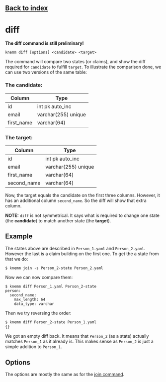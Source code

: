 ## [Back to index](index.md)

# diff 
**The diff command is still preliminary!** 
```
knemm diff [options] <candidate> <target>
```
The command will compare two states (or claims), and show the diff required for `candidate` to fulfill `target`. To illustrate the comparison done, we can use two versions of the same table: 

### The candidate:
| Column | Type | 
| --- | --- |
| id | int pk auto_inc |  
| email | varchar(255) unique |  
| first_name | varchar(64) |  
 

### The target: 
| Column | Type | 
| --- | --- |
| id | int pk auto_inc |  
| email | varchar(255) unique |  
| first_name | varchar(64) |  
| second_name | varchar(64) |  
 
 Now, the target equals the candidate on the first three columns. However, it has an additional
 column `second_name`. So the diff will show that extra column. 

**NOTE:** `diff` is not symmetrical. It says what is required to change one state (the **candidate**) to match another state (the **target**). 

## Example
The states above are described in `Person_1.yaml` and `Person_2.yaml`. However the last is a claim
building on the first one. To get the a state from that we do: 
```
$ knemm join -s Person_2-state Person_2.yaml
```

Now we can now compare them: 
```
$ knemm diff Person_1.yaml Person_2-state
person:
  second_name:
    max_length: 64
    data_type: varchar
```

Then we try reversing the order: 
```bash
$ knemm diff Person_2-state Person_1.yaml
{}
```
We got an empty diff back. It means that `Person_2` (as a state) actually matches `Person_1` as it already is. This makes sense as `Person_2` is just a simple addition to `Person_1`.


## Options

The options are mostly the same as for the [join command](join.md). 

